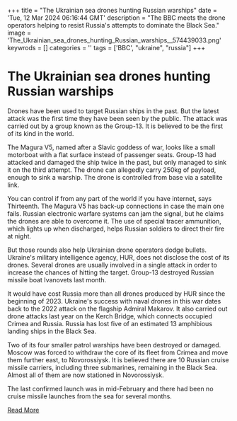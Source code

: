 +++
title = "The Ukrainian sea drones hunting Russian warships"
date = 'Tue, 12 Mar 2024 06:16:44 GMT'
description = "The BBC meets the drone operators helping to resist Russia's attempts to dominate the Black Sea."
image = 'The_Ukrainian_sea_drones_hunting_Russian_warships__574439033.png'
keywrods =  []
categories = ''
tags = ['BBC', "ukraine", "russia"]
+++

# The Ukrainian sea drones hunting Russian warships

Drones have been used to target Russian ships in the past.
But the latest attack was the first time they have been seen by the public.
The attack was carried out by a group known as the Group-13.
It is believed to be the first of its kind in the world.

The Magura V5, named after a Slavic goddess of war, looks like a small motorboat with a flat surface instead of passenger seats.
Group-13 had attacked and damaged the ship twice in the past, but only managed to sink it on the third attempt.
The drone can allegedly carry 250kg of payload, enough to sink a warship.
The drone is controlled from base via a satellite link.

You can control if from any part of the world if you have internet, says Thirteenth.
The Magura V5 has back-up connections in case the main one fails.
Russian electronic warfare systems can jam the signal, but he claims the drones are able to overcome it.
The use of special tracer ammunition, which lights up when discharged, helps Russian soldiers to direct their fire at night.

But those rounds also help Ukrainian drone operators dodge bullets.
Ukraine's military intelligence agency, HUR, does not disclose the cost of its drones.
Several drones are usually involved in a single attack in order to increase the chances of hitting the target.
Group-13 destroyed Russian missile boat Ivanovets last month.

It would have cost Russia more than all drones produced by HUR since the beginning of 2023.
Ukraine<bb>'s success with naval drones in this war dates back to the 2022 attack on the flagship Admiral Makarov.
It also carried out drone attacks last year on the Kerch Bridge, which connects occupied Crimea and Russia.
Russia has lost five of an estimated 13 amphibious landing ships in the Black Sea.

Two of its four smaller patrol warships have been destroyed or damaged.
Moscow was forced to withdraw the core of its fleet from Crimea and move them further east, to Novorossiysk.
It is believed there are 10 Russian cruise missile carriers, including three submarines, remaining in the Black Sea.
Almost all of them are now stationed in Novorossiysk.

The last confirmed launch was in mid-February and there had been no cruise missile launches from the sea for several months.


[Read More](https://www.bbc.co.uk/news/world-europe-68528761)
